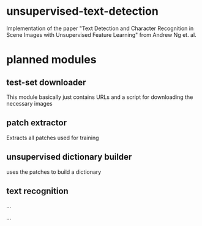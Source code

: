 # unsupervised-text-detection
Implementation of the paper "Text Detection and Character Recognition in Scene Images with Unsupervised Feature Learning" from Andrew Ng et. al.

# planned modules

## test-set downloader
This module basically just contains URLs and a script for downloading the necessary images

## patch extractor
Extracts all patches used for training

## unsupervised dictionary builder
uses the patches to build a dictionary

## text recognition
...

...

